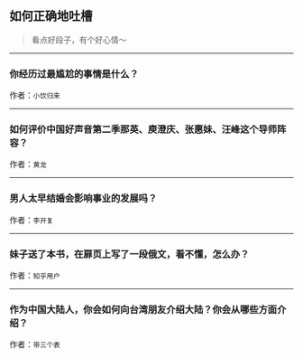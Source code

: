 ## 如何正确地吐槽

> 看点好段子，有个好心情～


 
---

### 你经历过最尴尬的事情是什么？

> 


作者：`小饮归来`

---

### 如何评价中国好声音第二季那英、庾澄庆、张惠妹、汪峰这个导师阵容？

> 


作者：`黄龙`

---

### 男人太早结婚会影响事业的发展吗？

> 


作者：`李开复`

---

### 妹子送了本书，在扉页上写了一段俄文，看不懂，怎么办？

> 


作者：`知乎用户`

---

### 作为中国大陆人，你会如何向台湾朋友介绍大陆？你会从哪些方面介绍？

> 


作者：`带三个表`